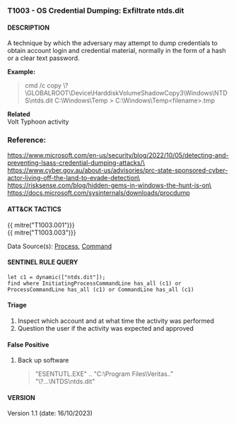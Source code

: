 ### T1003 - OS Credential Dumping: Exfiltrate ntds.dit

#### DESCRIPTION

A technique by which the adversary may attempt to dump credentials to obtain account login and credential material, normally in the form of a hash or a clear text password.

**Example:**

> cmd /c copy \\?\\GLOBALROOT\\Device\\HarddiskVolumeShadowCopy3\\Windows\\NTDS\\ntds.dit C:\\Windows\\Temp > C:\\Windows\\Temp\<filename>.tmp

**Related**\
Volt Typhoon activity

### Reference:

https://www.microsoft.com/en-us/security/blog/2022/10/05/detecting-and-preventing-lsass-credential-dumping-attacks/\
https://www.cyber.gov.au/about-us/advisories/prc-state-sponsored-cyber-actor-living-off-the-land-to-evade-detection\
https://risksense.com/blog/hidden-gems-in-windows-the-hunt-is-on\
https://docs.microsoft.com/sysinternals/downloads/procdump

#### ATT&CK TACTICS

{{ mitre("T1003.001")}}\
{{ mitre("T1003.003")}}

Data Source(s): [Process](https://attack.mitre.org/datasources/DS0009/), [Command](https://attack.mitre.org/datasources/DS0017/)

#### SENTINEL RULE QUERY<br>

```
let c1 = dynamic(["ntds.dit"]); 
find where InitiatingProcessCommandLine has_all (c1) or ProcessCommandLine has_all (c1) or CommandLine has_all (c1)
```

#### Triage

1. Inspect which account and at what time the activity was performed
1. Question the user if the activity was expected and approved

#### False Positive

1. Back up software
    > "ESENTUTL.EXE" .. "C:\\Program Files\\Veritas.." "\\?...\\NTDS\\ntds.dit"

#### VERSION

Version 1.1 (date: 16/10/2023)
